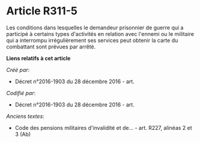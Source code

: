 # Article R311-5

Les conditions dans lesquelles le demandeur prisonnier de guerre qui a participé à certains types d'activités en relation
avec l'ennemi ou le militaire qui a interrompu irrégulièrement ses services peut obtenir la carte du combattant sont prévues
par arrêté.

**Liens relatifs à cet article**

_Créé par_:

  - Décret n°2016-1903 du 28 décembre 2016 - art.

_Codifié par_:

  - Décret n°2016-1903 du 28 décembre 2016 - art.

_Anciens textes_:

  - Code des pensions militaires d'invalidité et de... - art. R227, alinéas 2 et  3 (Ab)
